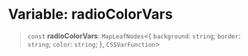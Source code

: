 # Variable: radioColorVars

> `const` **radioColorVars**: `MapLeafNodes`\<\{ `background`: `string`; `border`: `string`; `color`: `string`; \}, `CSSVarFunction`\>
